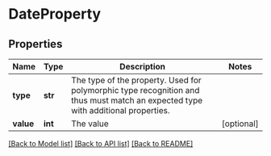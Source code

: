 # DateProperty

## Properties
Name | Type | Description | Notes
------------ | ------------- | ------------- | -------------
**type** | **str** | The type of the property. Used for polymorphic type recognition and thus must match an expected type with additional properties. | 
**value** | **int** | The value | [optional] 

[[Back to Model list]](../README.md#documentation-for-models) [[Back to API list]](../README.md#documentation-for-api-endpoints) [[Back to README]](../README.md)


